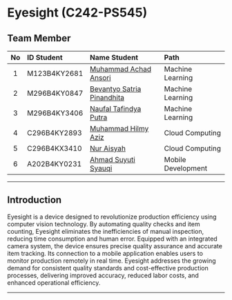 # Eyesight (C242-PS545)

## Team Member

| No  | ID Student   | Name Student                                                   | Path               |
| :-: | :----------- | :------------------------------------------------------------- | :----------------- |
|  1  | M123B4KY2681 | [Muhammad Achad Ansori](https://github.com/achadansori)        | Machine Learning   |
|  2  | M296B4KY0847 | [Bevantyo Satria Pinandhita](https://github.com/Vanszs)        | Machine Learning   |
|  3  | M296B4KY3406 | [Naufal Tafindya Putra](https://github.com/nFalT)              | Machine Learning   |
|  4  | C296B4KY2893 | [Muhammad Hilmy Aziz](https://github.com/3amsunrise)           | Cloud Computing    |
|  5  | C296B4KX3410 | [Nur Aisyah](https://github.com/Shxdjiwae)                     | Cloud Computing    |
|  6  | A202B4KY0231 | [Ahmad Suyuti Syauqi](https://github.com/Asyqii)               | Mobile Development |

---

## Introduction

Eyesight is a device designed to revolutionize production efficiency using computer vision technology. By automating quality checks and item counting, Eyesight eliminates the inefficiencies of manual inspection, reducing time consumption and human error. Equipped with an integrated camera system, the device ensures precise quality assurance and accurate item tracking. Its connection to a mobile application enables users to monitor production remotely in real time. Eyesight addresses the growing demand for consistent quality standards and cost-effective production processes, delivering improved accuracy, reduced labor costs, and enhanced operational efficiency.

---
